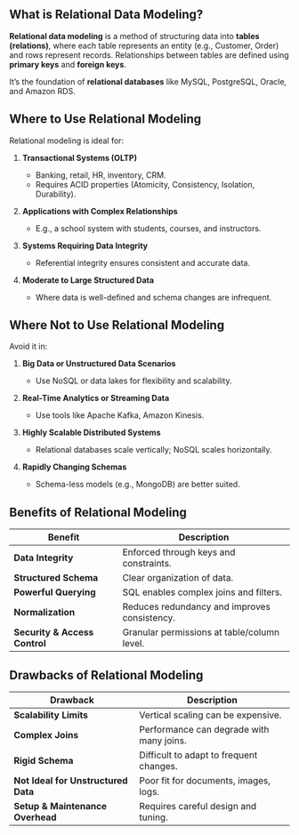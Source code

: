 ## What is Relational Data Modeling?

**Relational data modeling** is a method of structuring data into **tables (relations)**, where each table represents an entity (e.g., Customer, Order) and rows represent records. Relationships between tables are defined using **primary keys** and **foreign keys**.

It’s the foundation of **relational databases** like MySQL, PostgreSQL, Oracle, and Amazon RDS.

## Where to Use Relational Modeling

Relational modeling is ideal for:

1. **Transactional Systems (OLTP)**  
   - Banking, retail, HR, inventory, CRM.
   - Requires ACID properties (Atomicity, Consistency, Isolation, Durability).

2. **Applications with Complex Relationships**  
   - E.g., a school system with students, courses, and instructors.

3. **Systems Requiring Data Integrity**  
   - Referential integrity ensures consistent and accurate data.

4. **Moderate to Large Structured Data**  
   - Where data is well-defined and schema changes are infrequent.

## Where Not to Use Relational Modeling

Avoid it in:

1. **Big Data or Unstructured Data Scenarios**  
   - Use NoSQL or data lakes for flexibility and scalability.

2. **Real-Time Analytics or Streaming Data**  
   - Use tools like Apache Kafka, Amazon Kinesis.

3. **Highly Scalable Distributed Systems**  
   - Relational databases scale vertically; NoSQL scales horizontally.

4. **Rapidly Changing Schemas**  
   - Schema-less models (e.g., MongoDB) are better suited.

## Benefits of Relational Modeling

| Benefit | Description |
|--------|-------------|
| **Data Integrity** | Enforced through keys and constraints. |
| **Structured Schema** | Clear organization of data. |
| **Powerful Querying** | SQL enables complex joins and filters. |
| **Normalization** | Reduces redundancy and improves consistency. |
| **Security & Access Control** | Granular permissions at table/column level. |

## Drawbacks of Relational Modeling

| Drawback | Description |
|----------|-------------|
| **Scalability Limits** | Vertical scaling can be expensive. |
| **Complex Joins** | Performance can degrade with many joins. |
| **Rigid Schema** | Difficult to adapt to frequent changes. |
| **Not Ideal for Unstructured Data** | Poor fit for documents, images, logs. |
| **Setup & Maintenance Overhead** | Requires careful design and tuning. |
